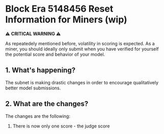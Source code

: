 # Block Era 5148456 Reset Information for Miners (wip)


⚠️ **CRITICAL WARNING** ⚠️

As repeatedely mentioned before, volatility in scoring is expected. As a miner, you should ideally only submit when you have verified for yourself the potential score and behavior of your model. 


## 1. What's happening?
The subnet is making drastic changes in order to encourage qualitatively better model submissions.

## 2. What are the changes?

The changes are the following:
1. There is now only one score - the judge score
